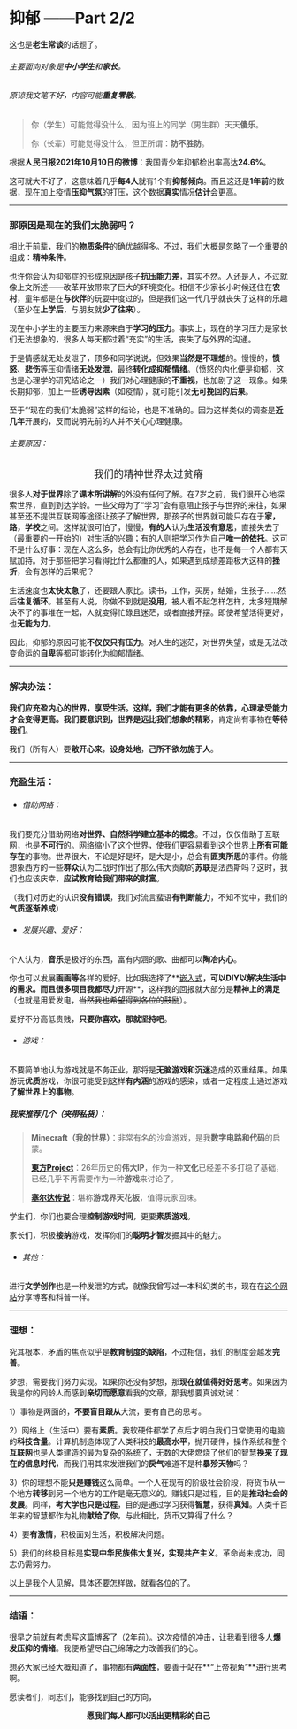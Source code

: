 # 抑郁	——Part 2/2

这也是**老生常谈**的话题了。

###### 主要面向对象是**中小学生**和**家长**。

###### 原谅我文笔不好，内容可能**重复零散**。

> 你（学生）可能觉得没什么，因为班上的同学（男生群）天天**傻乐**。
>
> 你（长辈）可能觉得没什么，但正所谓：**防不胜防**。

根据**人民日报2021年10月10日的微博**：我国青少年抑郁检出率高达**24.6%**。

这可就大不好了，这意味着几乎**每4人**就有1个有**抑郁倾向**。而且这还是**1年前**的数据，现在加上疫情**压抑气氛**的打压，这个数据**真实**情况**估计**会更高。

------

### 那原因是现在的我们太脆弱吗？

相比于前辈，我们的**物质条件**的确优越得多。不过，我们大概是忽略了一个重要的组成：**精神条件**。

也许你会认为抑郁症的形成原因是孩子**抗压能力差**，其实不然。人还是人，不过就像上文所述——改革开放带来了巨大的环境变化。相信不少家长小时候还住在**农村**，童年都是在**与伙伴**的玩耍中度过的，但是我们这一代几乎就丧失了这样的乐趣（至少在**上学后**，与朋友就**少了往来**）。

现在中小学生的主要压力来源来自于**学习的压力**。事实上，现在的学习压力是家长们无法想象的，很多人每天都过着“充实”的生活，丧失了与外界的沟通。

于是情感就无处发泄了，顶多和同学说说，但效果**当然是不理想**的。慢慢的，**愤怒**、**悲伤**等压抑情绪**无处发泄**，最终**转化成抑郁情绪**。（愤怒的内化便是抑郁，这也是心理学的研究结论之一）我们对心理健康的**不重视**，也加剧了这一现象。如果长期抑郁，加上一些**诱导因素**（如疫情），就可能引发**无可挽回的后果**。

至于“‘现在的我们’太脆弱”这样的结论，也是不准确的。因为这样类似的调查是**近几年**开展的，反而说明先前的人并不关心心理健康。

###### 主要原因：

<center><font size="4">我们的精神世界太过贫瘠</font></center>

很多人**对于世界**除了**课本所讲解**的外没有任何了解。在7岁之前，我们很开心地探索世界，直到到达学龄。一些父母为了“学习”会有意阻止孩子与世界的来往，如果甚至还不提供互联网等途径让孩子了解世界，那孩子的世界就可能只存在于**家，路，学校**之间。这样就很可怕了，慢慢，**有的人**认为**生活没有意思**，直接失去了（最重要的一开始的）对生活的兴趣；有的人则把学习作为自己**唯一的依托**。这可不是什么好事：现在人这么多，总会有比你优秀的人存在，也不是每一个人都有天赋加持。对于那些把学习看得比什么都重的人，如果遇到成绩差距极大这样的**挫折**，会有怎样的后果呢？

生活速度也**太快太急**了，还要跟人家比。读书，工作，买房，结婚，生孩子……然后**往复循环**。甚至有人说，你做不到就是**没用**，被人看不起怎样怎样，太多短期解决不了的事堆在一起，人就变得忙碌且迷茫，或者直接开摆。即使希望活得更好，也**无能为力**。

因此，抑郁的原因可能**不仅仅只有压力**。对人生的迷茫，对世界失望，或是无法改变命运的**自卑**等都可能转化为抑郁情绪。

------

### 解决办法：

**我们应充盈内心的世界，享受生活。**这样，我们才能有更多的依靠，心理承受能力才会变得更高。我们要意识到，世界是远比我们想象的**精彩**，肯定尚有事物在**等待我们**。

我们（所有人）要**敞开心来**，**设身处地**，**己所不欲勿施于人**。

------

### 充盈生活：

- ###### 借助网络：

我们要充分借助网络**对世界、自然科学建立基本的概念**。不过，仅仅借助于互联网，也是**不可行**的。网络缩小了这个世界，使我们更容易看到这个世界上**所有可能存在**的事物。世界很大，不论是好是坏，是大是小，总会有**匪夷所思**的事件。你能想象西方的一些**群众**认为二战时作出了那么伟大贡献的**苏联**是法西斯吗？这时，我们也应该庆幸，**应试教育给我们带来的财富**。

（我们对历史的认识**没有错误**，我们对流言蜚语**有判断能力**，不知不觉中，我们的**气质逐渐养成**）

- ###### 发展兴趣、爱好：

个人认为，**音乐**是极好的东西，富有内涵的歌、曲都可以**陶冶内心**。

你也可以发展**画画等**各样的爱好。比如我选择了**[嵌入式](/study/embedded/es.html)**，可以DIY以解决生活中的需求。而且很多项目我都尽力**开源**，这样我的回报就大部分是**精神上的满足**（也就是用爱发电，~~当然我也希望得到各位的鼓励~~）。

爱好不分高低贵贱，**只要你喜欢，那就坚持吧**。

- ###### 游戏：

不要简单地认为游戏就是不务正业，那将是**无脑游戏和沉迷**造成的双重结果。如果游玩**优质**游戏，你很可能受到这样**有内涵**的游戏的感染，或者一定程度上通过游戏**了解世界上的事物**。

##### 我来推荐几个（~~夹带私货~~）：

> **Minecraft（我的世界）**：非常有名的沙盒游戏，是我**数字电路和代码**的启蒙。
>
> [**東方Project**](/popularization/20220223.html)：26年历史的**伟大IP**，作为一种**文化**已经差不多打稳了基础，已经几乎不再需要作为一种**游戏**来讨论了。
>
> [**塞尔达传说**](/popularization/20220224.html)：堪称**游戏界天花板**，值得玩家回味。

学生们，你们也要合理**控制游戏时间**，更要**素质游戏**。

家长们，积极**接纳**游戏，发挥你们的**聪明才智**发掘其中的魅力。

- ###### 其他：

进行**文学创作**也是一种发泄的方式，就像我曾写过一本科幻类的书，现在在[这个网站](https://sotwild.github.io)分享博客和科普一样。

------

### 理想：

究其根本，矛盾的焦点似乎是**教育制度的缺陷**，不过相信，我们的制度会越发**完善**。

梦想，需要我们努力实现。如果你还没有梦想，那**现在就值得好好思考**。如果因为我是你的同龄人而感到**亲切而愿意**看我的文章，那我想要真诚劝诫：

1）事物是两面的，**不要盲目跟从**大流，要有自己的思考。

2）网络上（生活中）要有**素质**。我软硬件都学了点后才明白我们日常使用的电脑的**科技含量**。计算机制造体现了人类科技的**最高水平**，抛开硬件，操作系统和整个**互联网**也是人类建造的最为复杂的系统了，无数的大佬燃烧了他们的智慧**换来了现在的信息时代**，而我们用其来发泄我们的**戾气**难道不是种**暴殄天物**吗？

3）你的理想不能**只是赚钱**这么简单。一个人在现有的阶级社会阶段，将货币从一个地方**转移**到另一个地方的工作是毫无意义的。赚钱只是过程，目的是**推动社会的发展**。同样，**考大学也只是过程**，目的是通过学习获得**智慧**，获得**真知**。人类千百年来的智慧都作为礼物**献给了你**，与此相比，货币又算得了什么？

4）要**有激情**，积极面对生活，积极解决问题。

5）我们的终极目标是**实现中华民族伟大复兴，实现共产主义**。革命尚未成功，同志仍需努力。

以上是我个人见解，具体还要怎样做，就看各位的了。

------

### 结语：

很早之前就有考虑写这篇博客了（2年前）。这次疫情的冲击，让我看到很多人**爆发压抑的情绪**。我便希望尽自己绵薄之力改善我们的心。

想必大家已经大概知道了，事物都有**两面性**，要善于站在**“上帝视角”**进行思考啊。

愿读者们，同志们，能够找到自己的方向，

<center><b>愿我们每人都可以活出更精彩的自己</b></center>